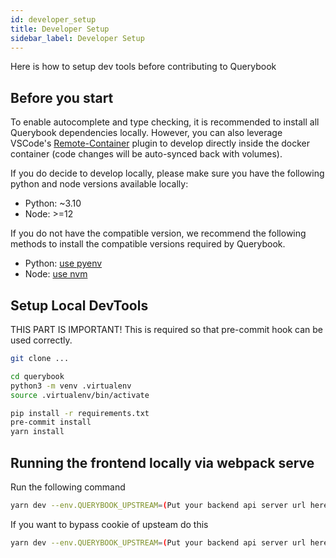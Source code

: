 ```yaml
---
id: developer_setup
title: Developer Setup
sidebar_label: Developer Setup
---
```


Here is how to setup dev tools before contributing to Querybook

## Before you start

To enable autocomplete and type checking, it is recommended to install all Querybook dependencies locally. However, you can also leverage VSCode's [Remote-Container](https://code.visualstudio.com/docs/remote/containers) plugin to develop directly inside the docker container (code changes will be auto-synced back with volumes).

If you do decide to develop locally, please make sure you have the following python and node versions available locally:

-   Python: ~3.10
-   Node: >=12

If you do not have the compatible version, we recommend the following methods to install the compatible versions required by Querybook.

-   Python: [use pyenv](https://github.com/pyenv/pyenv)
-   Node: [use nvm](https://github.com/nvm-sh/nvm)

## Setup Local DevTools

THIS PART IS IMPORTANT! This is required so that pre-commit hook can be used correctly.

```sh
git clone ...

cd querybook
python3 -m venv .virtualenv
source .virtualenv/bin/activate

pip install -r requirements.txt
pre-commit install
yarn install
```

## Running the frontend locally via webpack serve

Run the following command

```sh
yarn dev --env.QUERYBOOK_UPSTREAM=(Put your backend api server url here)
```

If you want to bypass cookie of upsteam do this

```sh
yarn dev --env.QUERYBOOK_UPSTREAM=(Put your backend api server url here) --env.QUERYBOOK_COOKIE=(Put backend api cookie here)
```
